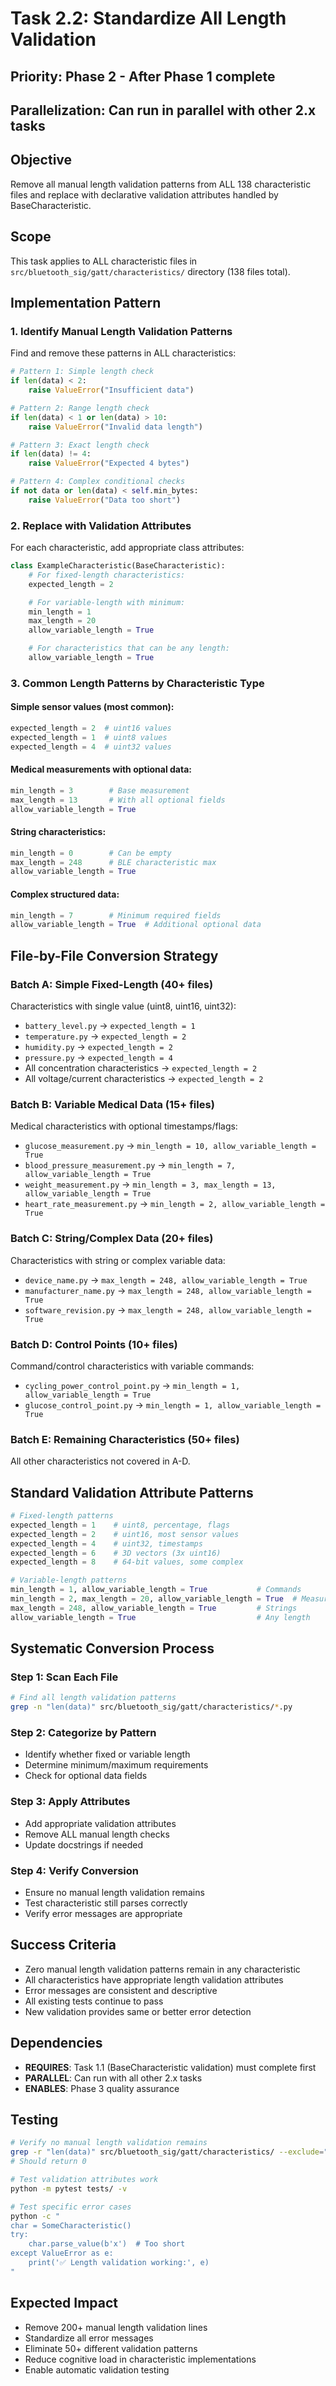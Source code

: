 # Task 2.2: Standardize All Length Validation

## Priority: Phase 2 - After Phase 1 complete

## Parallelization: Can run in parallel with other 2.x tasks

## Objective

Remove all manual length validation patterns from ALL 138 characteristic files and replace with declarative validation attributes handled by BaseCharacteristic.

## Scope

This task applies to ALL characteristic files in `src/bluetooth_sig/gatt/characteristics/` directory (138 files total).

## Implementation Pattern

### 1. Identify Manual Length Validation Patterns

Find and remove these patterns in ALL characteristics:

```python
# Pattern 1: Simple length check
if len(data) < 2:
    raise ValueError("Insufficient data")

# Pattern 2: Range length check
if len(data) < 1 or len(data) > 10:
    raise ValueError("Invalid data length")

# Pattern 3: Exact length check
if len(data) != 4:
    raise ValueError("Expected 4 bytes")

# Pattern 4: Complex conditional checks
if not data or len(data) < self.min_bytes:
    raise ValueError("Data too short")
```

### 2. Replace with Validation Attributes

For each characteristic, add appropriate class attributes:

```python
class ExampleCharacteristic(BaseCharacteristic):
    # For fixed-length characteristics:
    expected_length = 2

    # For variable-length with minimum:
    min_length = 1
    max_length = 20
    allow_variable_length = True

    # For characteristics that can be any length:
    allow_variable_length = True
```

### 3. Common Length Patterns by Characteristic Type

#### Simple sensor values (most common):
```python
expected_length = 2  # uint16 values
expected_length = 1  # uint8 values
expected_length = 4  # uint32 values
```

#### Medical measurements with optional data:
```python
min_length = 3        # Base measurement
max_length = 13       # With all optional fields
allow_variable_length = True
```

#### String characteristics:
```python
min_length = 0        # Can be empty
max_length = 248      # BLE characteristic max
allow_variable_length = True
```

#### Complex structured data:
```python
min_length = 7        # Minimum required fields
allow_variable_length = True  # Additional optional data
```

## File-by-File Conversion Strategy

### Batch A: Simple Fixed-Length (40+ files)
Characteristics with single value (uint8, uint16, uint32):
- `battery_level.py` → `expected_length = 1`
- `temperature.py` → `expected_length = 2`
- `humidity.py` → `expected_length = 2`
- `pressure.py` → `expected_length = 4`
- All concentration characteristics → `expected_length = 2`
- All voltage/current characteristics → `expected_length = 2`

### Batch B: Variable Medical Data (15+ files)
Medical characteristics with optional timestamps/flags:
- `glucose_measurement.py` → `min_length = 10, allow_variable_length = True`
- `blood_pressure_measurement.py` → `min_length = 7, allow_variable_length = True`
- `weight_measurement.py` → `min_length = 3, max_length = 13, allow_variable_length = True`
- `heart_rate_measurement.py` → `min_length = 2, allow_variable_length = True`

### Batch C: String/Complex Data (20+ files)
Characteristics with string or complex variable data:
- `device_name.py` → `max_length = 248, allow_variable_length = True`
- `manufacturer_name.py` → `max_length = 248, allow_variable_length = True`
- `software_revision.py` → `max_length = 248, allow_variable_length = True`

### Batch D: Control Points (10+ files)
Command/control characteristics with variable commands:
- `cycling_power_control_point.py` → `min_length = 1, allow_variable_length = True`
- `glucose_control_point.py` → `min_length = 1, allow_variable_length = True`

### Batch E: Remaining Characteristics (50+ files)
All other characteristics not covered in A-D.

## Standard Validation Attribute Patterns

```python
# Fixed-length patterns
expected_length = 1    # uint8, percentage, flags
expected_length = 2    # uint16, most sensor values
expected_length = 4    # uint32, timestamps
expected_length = 6    # 3D vectors (3x uint16)
expected_length = 8    # 64-bit values, some complex

# Variable-length patterns
min_length = 1, allow_variable_length = True           # Commands
min_length = 2, max_length = 20, allow_variable_length = True  # Measurements
max_length = 248, allow_variable_length = True         # Strings
allow_variable_length = True                           # Any length
```

## Systematic Conversion Process

### Step 1: Scan Each File
```bash
# Find all length validation patterns
grep -n "len(data)" src/bluetooth_sig/gatt/characteristics/*.py
```

### Step 2: Categorize by Pattern
- Identify whether fixed or variable length
- Determine minimum/maximum requirements
- Check for optional data fields

### Step 3: Apply Attributes
- Add appropriate validation attributes
- Remove ALL manual length checks
- Update docstrings if needed

### Step 4: Verify Conversion
- Ensure no manual length validation remains
- Test characteristic still parses correctly
- Verify error messages are appropriate

## Success Criteria

- Zero manual length validation patterns remain in any characteristic
- All characteristics have appropriate length validation attributes
- Error messages are consistent and descriptive
- All existing tests continue to pass
- New validation provides same or better error detection

## Dependencies

- **REQUIRES**: Task 1.1 (BaseCharacteristic validation) must complete first
- **PARALLEL**: Can run with all other 2.x tasks
- **ENABLES**: Phase 3 quality assurance

## Testing

```bash
# Verify no manual length validation remains
grep -r "len(data)" src/bluetooth_sig/gatt/characteristics/ --exclude="base.py" --exclude="utils.py" | wc -l
# Should return 0

# Test validation attributes work
python -m pytest tests/ -v

# Test specific error cases
python -c "
char = SomeCharacteristic()
try:
    char.parse_value(b'x')  # Too short
except ValueError as e:
    print('✅ Length validation working:', e)
"
```

## Expected Impact

- Remove 200+ manual length validation lines
- Standardize all error messages
- Eliminate 50+ different validation patterns
- Reduce cognitive load in characteristic implementations
- Enable automatic validation testing
